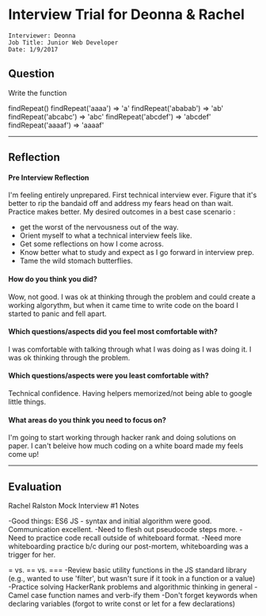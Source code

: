# Interview Trial for Deonna & Rachel

```
Interviewer: Deonna
Job Title: Junior Web Developer
Date: 1/9/2017
```

## Question
Write the function 

findRepeat()
findRepeat('aaaa') => 'a'
findRepeat('ababab') => 'ab'
findRepeat('abcabc') => 'abc'
findRepeat('abcdef') => 'abcdef'
findRepeat('aaaaf') => 'aaaaf'

---


## Reflection

#### Pre Interview Reflection
I'm feeling entirely unprepared. First technical interview ever. Figure that it's better to rip the bandaid off and address my fears head on than wait. Practice makes better. My desired outcomes in a best case scenario  : 
- get the worst of the nervousness out of the way. 
- Orient myself to what a technical interview feels like.
- Get some reflections on how I come across.
- Know better what to study and expect as I go forward in interview prep.
- Tame the wild stomach butterflies. 

#### How do you think you did?
Wow, not good. I was ok at thinking through the problem and could create a working algorythm, but when it came time to write code on the board I started to panic and fell apart.

#### Which questions/aspects did you feel most comfortable with?
I was comfortable with talking through what I was doing as I was doing it. I was ok thinking through the problem.

#### Which questions/aspects were you least comfortable with?
Technical confidence. Having helpers memorized/not being able to google little things.

#### What areas do you think you need to focus on?
I'm going to start working through hacker rank and doing solutions on paper. I can't beleive how much coding on a white board made my feels come up!

---


## Evaluation

Rachel Ralston Mock Interview #1 Notes

-Good things: ES6 JS - syntax and initial algorithm were good. Communication excellent.
-Need to flesh out pseudocode steps more.
-Need to practice code recall outside of whiteboard format.
-Need more whiteboarding practice b/c during our post-mortem, whiteboarding was a trigger for her.

= vs. == vs. ===
-Review basic utility functions in the JS standard library (e.g., wanted to use 'filter', but wasn't sure if it took in a function or a value)
-Practice solving HackerRank problems and algorithmic thinking in general
-Camel case function names and verb-ify them
-Don't forget keywords when declaring variables (forgot to write const or let for a few declarations)